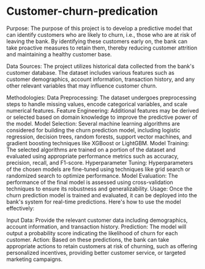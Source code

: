 # Customer-churn-predication
Purpose:
The purpose of this project is to develop a predictive model that can identify customers who are likely to churn, i.e., those who are at risk of leaving the bank. By identifying these customers early on, the bank can take proactive measures to retain them, thereby reducing customer attrition and maintaining a healthy customer base.

Data Sources:
The project utilizes historical data collected from the bank's customer database. The dataset includes various features such as customer demographics, account information, transaction history, and any other relevant variables that may influence customer churn.

Methodologies:
Data Preprocessing: The dataset undergoes preprocessing steps to handle missing values, encode categorical variables, and scale numerical features.
Feature Engineering: Additional features may be derived or selected based on domain knowledge to improve the predictive power of the model.
Model Selection: Several machine learning algorithms are considered for building the churn prediction model, including logistic regression, decision trees, random forests, support vector machines, and gradient boosting techniques like XGBoost or LightGBM.
Model Training: The selected algorithms are trained on a portion of the dataset and evaluated using appropriate performance metrics such as accuracy, precision, recall, and F1-score.
Hyperparameter Tuning: Hyperparameters of the chosen models are fine-tuned using techniques like grid search or randomized search to optimize performance.
Model Evaluation: The performance of the final model is assessed using cross-validation techniques to ensure its robustness and generalizability.
Usage:
Once the churn prediction model is trained and evaluated, it can be deployed into the bank's system for real-time predictions. Here's how to use the model effectively:

Input Data: Provide the relevant customer data including demographics, account information, and transaction history.
Prediction: The model will output a probability score indicating the likelihood of churn for each customer.
Action: Based on these predictions, the bank can take appropriate actions to retain customers at risk of churning, such as offering personalized incentives, providing better customer service, or targeted marketing campaigns.

